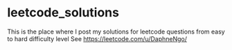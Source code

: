 # leetcode_solutions

This is the place where I post my solutions for leetcode questions from easy to hard difficulty level
See https://leetcode.com/u/DaphneNgo/
